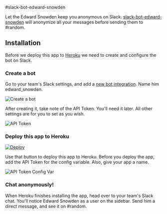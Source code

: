 #slack-bot-edward-snowden

Let the Edward Snowden keep you anonymous on Slack. [slack-bot-edward-snowden](http://ledhack.org/slack-bot-edward-snowden/) will anonymize all your messages before sending them to #random.

## Installation
Before we deploy this app to [Heroku](https://heroku.com) we need to create and configure the bot on Slack.

### Create a bot
Go to your team's Slack settings, and add a [new bot integration](https://my.slack.com/services/new/bot). Name him edward_snowden.

![Create a bot](http://ledhack.org/content/images/2015/06/newbot.png)

After creating it, take note of the API Token. You'll need it later. All other settings are for you to set as you wish.

![API Token](http://ledhack.org/content/images/2015/06/Screen-Shot-2015-06-05-at-12-53-48-PM.png)

### Deploy this app to Heroku
[![Deploy](https://www.herokucdn.com/deploy/button.png)](https://heroku.com/deploy?template=https://github.com/gabeboning/slack-bot-edward-snowden/tree/master)

Use that button to deploy this app to Heroku. Before you deploy the app, add the API Token for the config variable. Also, give your app a name.

![API Token Config Var](http://ledhack.org/content/images/2015/06/Screen-Shot-2015-06-05-at-2-12-01-PM.png)

### Chat anonymously!
When Heroku finishes installing the app, head over to your team's Slack chat. You'll notice Edward Snowden as a user on the sidebar. Send him a direct message, and see it on #random.
